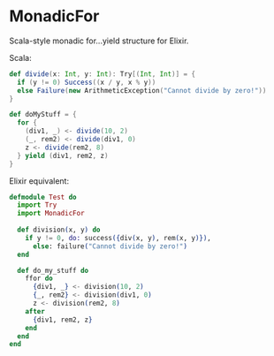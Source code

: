 # MonadicFor

Scala-style monadic for...yield structure for Elixir.

Scala:
``` scala
def divide(x: Int, y: Int): Try[(Int, Int)] = {
  if (y != 0) Success((x / y, x % y))
  else Failure(new ArithmeticException("Cannot divide by zero!"))
}

def doMyStuff = {
  for {
    (div1, _) <- divide(10, 2)
    (_, rem2) <- divide(div1, 0)
    z <- divide(rem2, 8)
  } yield (div1, rem2, z)
}
```

Elixir equivalent:
``` elixir
defmodule Test do
  import Try
  import MonadicFor
  
  def division(x, y) do
    if y != 0, do: success({div(x, y), rem(x, y)}),
      else: failure("Cannot divide by zero!")
  end

  def do_my_stuff do
    ffor do
      {div1, _} <- division(10, 2)
      {_, rem2} <- division(div1, 0)
      z <- division(rem2, 8)
    after
      {div1, rem2, z}
    end
  end
end
```
